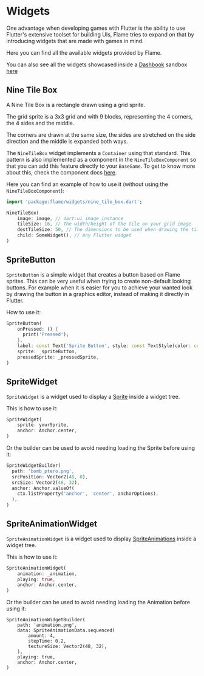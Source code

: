 # Widgets

One advantage when developing games with Flutter is the ability to use Flutter's extensive toolset
for building UIs, Flame tries to expand on that by introducing widgets that are made with games in
mind.

Here you can find all the available widgets provided by Flame.

You can also see all the widgets showcased inside a
[Dashbook](https://github.com/erickzanardo/dashbook) sandbox
[here](https://github.com/flame-engine/flame/tree/main/examples/lib/stories/widgets)

## Nine Tile Box

A Nine Tile Box is a rectangle drawn using a grid sprite.

The grid sprite is a 3x3 grid and with 9 blocks, representing the 4 corners, the 4 sides and the
middle.

The corners are drawn at the same size, the sides are stretched on the side direction and the middle
is expanded both ways.

The `NineTileBox` widget implements a `Container` using that standard. This pattern is also
implemented as a component in the `NineTileBoxComponent` so that you can add this feature directly
to your `BaseGame`. To get to know more about this, check the component docs
[here](components.md#nine-tile-box-component).

Here you can find an example of how to use it (without using the `NineTileBoxComponent`):

```dart
import 'package:flame/widgets/nine_tile_box.dart';

NineTileBox(
    image: image, // dart:ui image instance
    tileSize: 16, // The width/height of the tile on your grid image
    destTileSize: 50, // The dimensions to be used when drawing the tile on the canvas
    child: SomeWidget(), // Any Flutter widget
)
```

## SpriteButton

`SpriteButton` is a simple widget that creates a button based on Flame sprites. This can be very
useful when trying to create non-default looking buttons. For example when it is easier for you to
achieve your wanted look by drawing the button in a graphics editor, instead of making it directly
in Flutter.

How to use it:

```dart
SpriteButton(
    onPressed: () {
      print('Pressed');
    },
    label: const Text('Sprite Button', style: const TextStyle(color: const Color(0xFF5D275D))),
    sprite: _spriteButton,
    pressedSprite: _pressedSprite,
)
```

## SpriteWidget

`SpriteWidget` is a widget used to display a [Sprite](images.md#sprite) inside a widget
tree.

This is how to use it:

```dart
SpriteWidget(
    sprite: yourSprite,
    anchor: Anchor.center,
)
```

Or the builder can be used to avoid needing loading the Sprite before using it:

```dart
SpriteWidgetBuilder(
  path: 'bomb_ptero.png',
  srcPosition: Vector2(48, 0),
  srcSize: Vector2(48, 32),
  anchor: Anchor.valueOf(
    ctx.listProperty('anchor', 'center', anchorOptions),
  ),
)
```

## SpriteAnimationWidget

`SpriteAnimationWidget` is a widget used to display [SpriteAnimations](images.md#animation) inside
a widget tree.

This is how to use it:

```dart
SpriteAnimationWidget(
    animation: _animation,
    playing: true,
    anchor: Anchor.center,
)
```

Or the builder can be used to avoid needing loading the Animation before using it:

```
SpriteAnimationWidgetBuilder(
    path: 'animation.png',
    data: SpriteAnimationData.sequenced(
        amount: 4,
        stepTime: 0.2,
        textureSize: Vector2(48, 32),
    ),
    playing: true,
    anchor: Anchor.center,
)
```
